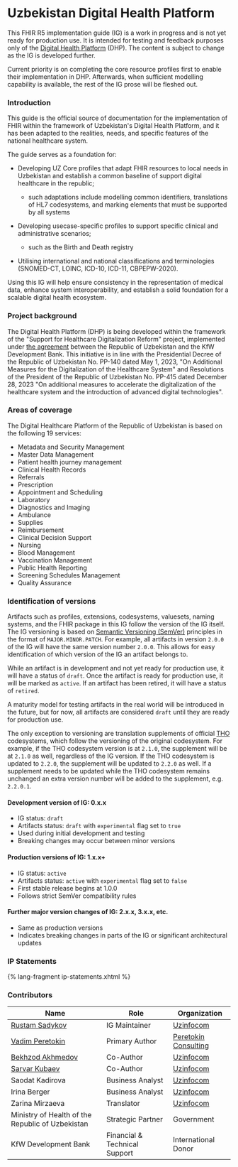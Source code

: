 # Uzbekistan Digital Health Platform

This FHIR R5 implementation guide (IG) is a work in progress and is not yet ready for production use. It is intended for testing and feedback purposes only of the [Digital Health Platform](https://www.kfw.de/About-KfW/Newsroom/Latest-News/Pressemitteilungen-Details_723328.html) (DHP). The content is subject to change as the IG is developed further.

Current priority is on completing the core resource profiles first to enable their implementation in DHP. Afterwards, when sufficient modelling capability is available, the rest of the IG prose will be fleshed out.

### Introduction

This guide is the official source of documentation for the implementation of FHIR within the framework of Uzbekistan's Digital Health Platform, and it has been adapted to the realities, needs, and specific features of the national healthcare system.

The guide serves as a foundation for:

* Developing UZ Core profiles that adapt FHIR resources to local needs in Uzbekistan and establish a common baseline of support digital healthcare in the republic;
  * such adaptations include modelling common identifiers, translations of HL7 codesystems, and marking elements that must be supported by all systems

* Developing usecase-specific profiles to support specific clinical and administrative scenarios;
  * such as the Birth and Death registry

* Utilising international and national classifications and terminologies (SNOMED-CT, LOINC, ICD-10, ICD-11, CBPEPW-2020).

Using this IG will help ensure consistency in the representation of medical data, enhance system interoperability, and establish a solid foundation for a scalable digital health ecosystem.

### Project background

The Digital Health Platform (DHP) is being developed within the framework of the "Support for Healthcare Digitalization Reform" project, implemented under [the agreement](https://www.kfw.de/About-KfW/Newsroom/Latest-News/Pressemitteilungen-Details_723328.html) between the Republic of Uzbekistan and the KfW Development Bank. This initiative is in line with the Presidential Decree of the Republic of Uzbekistan No. PP-140 dated May 1, 2023, "On Additional Measures for the Digitalization of the Healthcare System" and Resolutions of the President of the Republic of Uzbekistan No. PP-415 dated December 28, 2023 "On additional measures to accelerate the digitalization of the healthcare system and the introduction of advanced digital technologies".

### Areas of coverage

The Digital Healthcare Platform of the Republic of Uzbekistan is based on the following 19 services:

* Metadata and Security Management
* Master Data Management
* Patient health journey management
* Clinical Health Records
* Referrals
* Prescription
* Appointment and Scheduling
* Laboratory
* Diagnostics and Imaging
* Ambulance
* Supplies
* Reimbursement
* Clinical Decision Support
* Nursing
* Blood Management
* Vaccination Management
* Public Health Reporting
* Screening Schedules Management
* Quality Assurance

### Identification of versions

Artifacts such as profiles, extensions, codesystems, valuesets, naming systems, and the FHIR package in this IG follow the version of the IG itself. The IG versioning is based on [Semantic Versioning (SemVer)](https://semver.org/) principles in the format of `MAJOR.MINOR.PATCH`. For example, all artifacts in version `2.0.0` of the IG will have the same version number `2.0.0`. This allows for easy identification of which version of the IG an artifact belongs to.

While an artifact is in development and not yet ready for production use, it will have a status of `draft`. Once the artifact is ready for production use, it will be marked as `active`. If an artifact has been retired, it will have a status of `retired`.

A maturity model for testing artifacts in the real world will be introduced in the future, but for now, all artifacts are considered `draft` until they are ready for production use.

The only exception to versioning are translation supplements of official [THO](https://terminology.hl7.org) codesystems, which follow the versioning of the original codesystem. For example, if the THO codesystem version is at `2.1.0`, the supplement will be at `2.1.0` as well, regardless of the IG version. If the THO codesystem is updated to `2.2.0`, the supplement will be updated to `2.2.0` as well. If a supplement needs to be updated while the THO codesystem remains unchanged an extra version number will be added to the supplement, e.g. `2.2.0.1`.

#### Development version of IG: 0.x.x
- IG status: `draft`
- Artifacts status: `draft` with `experimental` flag set to `true`
- Used during initial development and testing
- Breaking changes may occur between minor versions

#### Production versions of IG: 1.x.x+
- IG status: `active`
- Artifacts status: `active` with `experimental` flag set to `false`
- First stable release begins at 1.0.0
- Follows strict SemVer compatibility rules

#### Further major version changes of IG: 2.x.x, 3.x.x, etc.
- Same as production versions
- Indicates breaking changes in parts of the IG or significant architectural updates

### IP Statements
{% lang-fragment ip-statements.xhtml %}

### Contributors

| Name                                             | Role                          | Organization                                    |
| ------------------------------------------------ | ----------------------------- | ----------------------------------------------- |
| [Rustam Sadykov](https://github.com/roosyabuddy) | IG Maintainer                 | [Uzinfocom](https://uzinfocom.uz)               |
| [Vadim Peretokin](https://github.com/vadi2/)     | Primary Author                | [Peretokin Consulting](https://vadimperetok.in) |
| [Bekhzod Akhmedov](https://github.com/BEKHZOD98) | Co-Author                     | [Uzinfocom](https://uzinfocom.uz)               |
| [Sarvar Kubaev](https://github.com/KubayevSarvarbek) | Co-Author                 | [Uzinfocom](https://uzinfocom.uz)               |
| Saodat Kadirova                                  | Business Analyst              | [Uzinfocom](https://uzinfocom.uz)               |
| Irina Berger                                     | Business Analyst              | [Uzinfocom](https://uzinfocom.uz)               |
| Zarina Mirzaeva                                  | Translator                    | [Uzinfocom](https://uzinfocom.uz)               |
| Ministry of Health of the Republic of Uzbekistan | Strategic Partner             | Government                                      |
| KfW Development Bank                             | Financial & Technical Support | International Donor                             |
